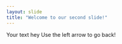 ```yaml
---
layout: slide
title: "Welcome to our second slide!"
---
```

Your text
hey
Use the left arrow to go back!

